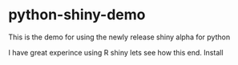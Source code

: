 # python-shiny-demo
This is the demo for using the newly release shiny alpha for python

I have great experince using R shiny lets see how this end.
Install